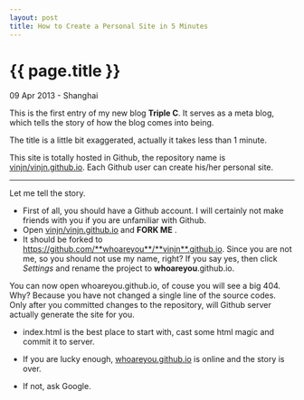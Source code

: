 ```yaml
---
layout: post
title: How to Create a Personal Site in 5 Minutes
---
```


{{ page.title }}
================

<p class="meta">09 Apr 2013 - Shanghai</p>

This is the first entry of my new blog **Triple C**. It serves as a meta blog, which tells the story of how the blog comes into being.

The title is a little bit exaggerated, actually it takes less than 1 minute.

This site is totally hosted in Github, the repository name is [vinjn/vinjn.github.io](https://github.com/vinjn/vinjn.github.io). Each Github user can create his/her personal site.

-----------------------------------------------------

Let me tell the story.

- First of all, you should have a Github account. I will certainly not make friends with you if you are unfamiliar with Github.   
- Open [vinjn/vinjn.github.io](https://github.com/vinjn/vinjn.github.io) and **FORK ME** .  
- It should be forked to https://github.com/**whoareyou**/**vinjn**.github.io. Since you  are not me, so you should not use my name, right? If you say yes, then click *Settings* and rename the project to **whoareyou**.github.io.

You can now open whoareyou.github.io, of couse you will see a big 404. Why? Because you have not changed a single line of the source codes. Only after you committed changes to the repository, will Github server actually generate the site for you.

- index.html is the best place to start with, cast some html magic and commit it to server.

- If you are lucky enough, [whoareyou.github.io](http://whoareyou.github.io) is online and the story is over.
- If not, ask Google.




